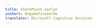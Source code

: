 ```yaml
---
title: SharePoint-aanlyn
inshort: Ongedefinieerde
translator: Microsoft Cognitive Services
---
```




